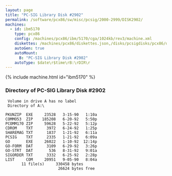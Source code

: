 ```yaml
---
layout: page
title: "PC-SIG Library Disk #2902"
permalink: /software/pcx86/sw/misc/pcsig/2000-2999/DISK2902/
machines:
  - id: ibm5170
    type: pcx86
    config: /machines/pcx86/ibm/5170/cga/1024kb/rev3/machine.xml
    diskettes: /machines/pcx86/diskettes.json,/disks/pcsigdisks/pcx86/diskettes.json
    autoGen: true
    autoMount:
      B: "PC-SIG Library Disk #2902"
    autoType: $date\r$time\rB:\rDIR\r
---
```


{% include machine.html id="ibm5170" %}

### Directory of PC-SIG Library Disk #2902

     Volume in drive A has no label
     Directory of A:\

    PKUNZIP  EXE     23528   3-15-90   1:10a
    COMMO53  ZIP    185208   6-20-92   5:50p
    PCOMM170 ZIP     59628   5-22-92   5:12p
    CDROM    TXT      3972   6-24-92   1:25p
    SHAREMAG TXT      1837   1-21-92   6:11a
    PCSIG    TXT      2335   1-21-92   6:09a
    GO       EXE     26022   1-10-92  12:14p
    GO-FORM  DAT      3109   6-29-92   3:26p
    GO-STRT  DAT       536   8-31-92   9:01a
    SIGORDER TXT      3332   6-25-92   2:28p
    LIST     COM     20951   9-05-90   8:04a
           11 file(s)     330458 bytes
                           26624 bytes free
